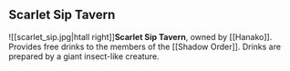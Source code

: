 ## Scarlet Sip Tavern
![[scarlet_sip.jpg|htall right]]**Scarlet Sip Tavern**, owned by [[Hanako]]. Provides free drinks to the members of the [[Shadow Order]]. Drinks are prepared by a giant insect-like creature.